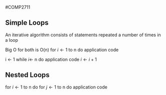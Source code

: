 #COMP2711 
## Simple Loops
An iterative algorithm consists of statements repeated a number of times in a loop

Big O for both is O(n)
for $i\leftarrow 1$ to n do
	application code

i $\leftarrow$ 1
while $i\leftarrow$ n do
	application code 
	$i \leftarrow i + 1$

## Nested Loops
for $i\leftarrow 1$ to n do
	for $j\leftarrow 1$ to n do
		 application code
